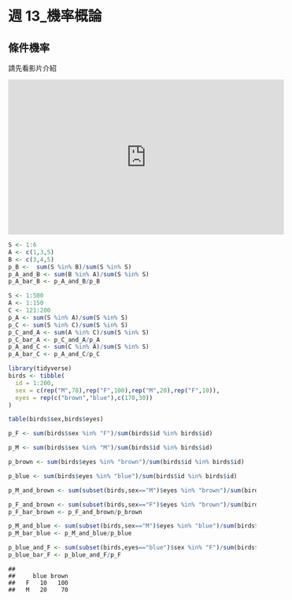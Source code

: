 # 週 13_機率概論



## 條件機率

請先看影片介紹

<iframe width="560" height="315" src="https://www.youtube.com/embed/sqDVrXq_eh0" title="YouTube video player" frameborder="0" allow="accelerometer; autoplay; clipboard-write; encrypted-media; gyroscope; picture-in-picture" allowfullscreen></iframe>


```r
S <- 1:6
A <- c(1,3,5)
B <- c(3,4,5)
p_B <-  sum(S %in% B)/sum(S %in% S) 
p_A_and_B <- sum(B %in% A)/sum(S %in% S)
p_A_bar_B <- p_A_and_B/p_B
```



```r
S <- 1:500
A <- 1:150
C <- 121:200
p_A <- sum(S %in% A)/sum(S %in% S)
p_C <- sum(S %in% C)/sum(S %in% S)
p_C_and_A <- sum(A %in% C)/sum(S %in% S)
p_C_bar_A <- p_C_and_A/p_A
p_A_and_C <- sum(C %in% A)/sum(S %in% S)
p_A_bar_C <- p_A_and_C/p_C
```


```r
library(tidyverse)
birds <- tibble(
  id = 1:200,
  sex = c(rep("M",70),rep("F",100),rep("M",20),rep("F",10)),
  eyes = rep(c("brown","blue"),c(170,30))
)

table(birds$sex,birds$eyes)

p_F <- sum(birds$sex %in% "F")/sum(birds$id %in% birds$id)

p_M <- sum(birds$sex %in% "M")/sum(birds$id %in% birds$id)

p_brown <- sum(birds$eyes %in% "brown")/sum(birds$id %in% birds$id)

p_blue <- sum(birds$eyes %in% "blue")/sum(birds$id %in% birds$id)

p_M_and_brown <- sum(subset(birds,sex=="M")$eyes %in% "brown")/sum(birds$id %in% birds$id)

p_F_and_brown <- sum(subset(birds,sex=="F")$eyes %in% "brown")/sum(birds$id %in% birds$id)
p_F_bar_brown <- p_F_and_brown/p_brown

p_M_and_blue <- sum(subset(birds,sex=="M")$eyes %in% "blue")/sum(birds$id %in% birds$id)
p_M_bar_blue <- p_M_and_blue/p_blue

p_blue_and_F <- sum(subset(birds,eyes=="blue")$sex %in% "F")/sum(birds$id %in% birds$id)
p_blue_bar_F <- p_blue_and_F/p_F
```

```
##    
##     blue brown
##   F   10   100
##   M   20    70
```

